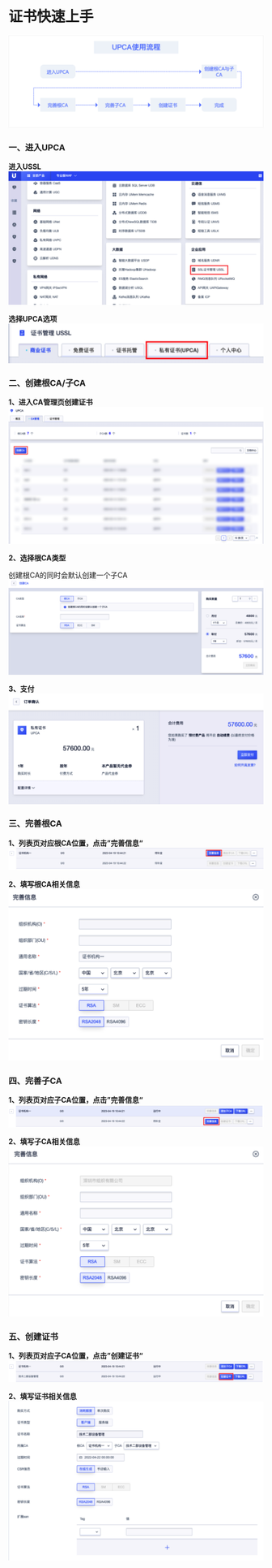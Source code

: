 # 证书快速上手


![](/images/UPCA/使用流程图.png)

### 一、进入UPCA

**进入USSL**
![](/images/UPCA/jrupca1.png)

**选择UPCA选项**
![](/images/UPCA/jrupca2.png)   

### 二、创建根CA/子CA

**1、进入CA管理页创建证书**
![](/images/UPCA/cj1.png)  

**2、选择根CA类型**

创建根CA的同时会默认创建一个子CA
![](/images/UPCA/cj2.png)  

**3、支付**
![](/images/UPCA/cj3.png)  



### 三、完善根CA

**1、列表页对应根CA位置，点击”完善信息“**
![](/images/UPCA/cj4.png)  

**2、填写根CA相关信息**
![](/images/UPCA/cj5.png)  


### 四、完善子CA

**1、列表页对应子CA位置，点击”完善信息“**
![](/images/UPCA/cj6.png)  

**2、填写子CA相关信息**
![](/images/UPCA/cj7.png)  



### 五、创建证书

**1、列表页对应子CA位置，点击”创建证书“**
![](/images/UPCA/cj9.png)  

**2、填写证书相关信息**
![](/images/UPCA/cj8.png)  

